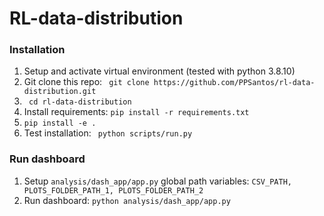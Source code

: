 # RL-data-distribution

### Installation
1) Setup and activate virtual environment (tested with python 3.8.10)
2) Git clone this repo: ``` git clone https://github.com/PPSantos/rl-data-distribution.git```
3) ``` cd rl-data-distribution```
4) Install requirements: ``` pip install -r requirements.txt ```
5) ``` pip install -e . ```
9) Test installation: ``` python scripts/run.py```

### Run dashboard
1) Setup ```analysis/dash_app/app.py``` global path variables: ```CSV_PATH, PLOTS_FOLDER_PATH_1, PLOTS_FOLDER_PATH_2```
2) Run dashboard: ```python analysis/dash_app/app.py```
